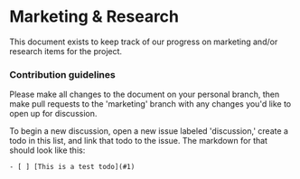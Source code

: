 # Marketing & Research

This document exists to keep track of our progress on marketing and/or research items for the project.

### Contribution guidelines

Please make all changes to the document on your personal branch, then make pull requests to the 'marketing' branch with any changes you'd like to open up for discussion.

To begin a new discussion, open a new issue labeled 'discussion,' create a todo in this list, and link that todo to the issue. The markdown for that should look like this:

``` gfm
- [ ] [This is a test todo](#1)
```
